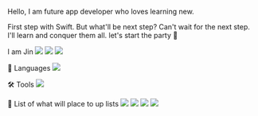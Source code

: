 Hello, I am future app developer who loves learning new.
 
 First step with Swift. But what'll be next step? Can't wait for the next step. I'll learn and conquer them all. let's start the party 🤩


I am Jin
<a href="https://github.com/Jin418code"><img src="https://img.shields.io/badge/GitHub-181717?style=flat-square&logo=GitHub&logoColor=white"/></a> 
<a href="https://www.instagram.com/jin418code/"><img src="https://img.shields.io/badge/Instagram-E4405F?style=flat-square&logo=Instagram&logoColor=white"/></a>
<a href="https://velog.io/@jin418code/"><img src="https://img.shields.io/badge/Velog-20C997?style=flat-square&logo=Velog&logoColor=white"/></a>



📖 Languages
<img src="https://img.shields.io/badge/Swift-F05138?style=flat-square&logo=Swift&logoColor=white"/>

🛠 Tools 
<img src="https://img.shields.io/badge/Xcode-147EFB?style=flat-square&logo=Xcode&logoColor=white"/>

📘 List of what will place to up lists
<img src="https://img.shields.io/badge/Kotlin-7F52FF?style=flat-square&logo=Kotlin&logoColor=white"/>
<img src="https://img.shields.io/badge/Flutter-02569B?style=flat-square&logo=Flutter&logoColor=white"/>
<img src="https://img.shields.io/badge/MySQL-4479A1?style=flat-square&logo=MySQL&logoColor=white"/>
<img src="https://img.shields.io/badge/ReactiveX-B7178C?style=flat-square&logo=ReactiveX-&logoColor=white"/>

<!--
**Jin418code/Jin418code** is a ✨ _special_ ✨ repository because its `README.md` (this file) appears on your GitHub profile.

Here are some ideas to get you started:

- 🔭 I’m currently working on ...
- 🌱 I’m currently learning ...
- 👯 I’m looking to collaborate on ...
- 🤔 I’m looking for help with ...
- 💬 Ask me about ...
- 📫 How to reach me: ...
- 😄 Pronouns: ...
- ⚡ Fun fact: ...
-->
